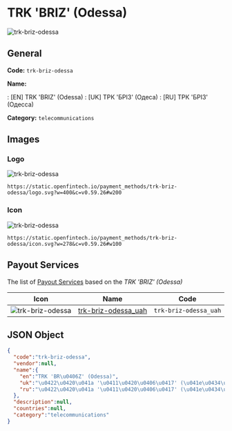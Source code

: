 
# TRK 'BRІZ' (Odessa) 
![trk-briz-odessa](https://static.openfintech.io/payment_methods/trk-briz-odessa/logo.svg?w=400&c=v0.59.26#w200)  

## General 
**Code:** `trk-briz-odessa` 
 
**Name:** 
 
:	[EN] TRK 'BRІZ' (Odessa) 
:	[UK] ТРК 'БРІЗ' (Одеса) 
:	[RU] ТРК 'БРІЗ' (Одесса) 
 
**Category:** `telecommunications` 
 

## Images 

### Logo 
![trk-briz-odessa](https://static.openfintech.io/payment_methods/trk-briz-odessa/logo.svg?w=400&c=v0.59.26#w200)  

```
https://static.openfintech.io/payment_methods/trk-briz-odessa/logo.svg?w=400&c=v0.59.26#w200
```  

### Icon 
![trk-briz-odessa](https://static.openfintech.io/payment_methods/trk-briz-odessa/icon.svg?w=278&c=v0.59.26#w100)  

```
https://static.openfintech.io/payment_methods/trk-briz-odessa/icon.svg?w=278&c=v0.59.26#w100
```  

## Payout Services 
 
The list of [Payout Services](/payout-services/) based on the _TRK 'BRІZ' (Odessa)_ 

|Icon|Name|Code| 
|:---:|:---:|:---:| 
|![trk-briz-odessa](https://static.openfintech.io/payout_methods/trk-briz-odessa/icon.svg?w=278&c=v0.59.26#w40) |[trk-briz-odessa_uah](/payout-services/trk-briz-odessa_uah/)|`trk-briz-odessa_uah`| 
 

## JSON Object 

```json
{
  "code":"trk-briz-odessa",
  "vendor":null,
  "name":{
    "en":"TRK 'BR\u0406Z' (Odessa)",
    "uk":"\u0422\u0420\u041a '\u0411\u0420\u0406\u0417' (\u041e\u0434\u0435\u0441\u0430)",
    "ru":"\u0422\u0420\u041a '\u0411\u0420\u0406\u0417' (\u041e\u0434\u0435\u0441\u0441\u0430)"
  },
  "description":null,
  "countries":null,
  "category":"telecommunications"
}
```  
